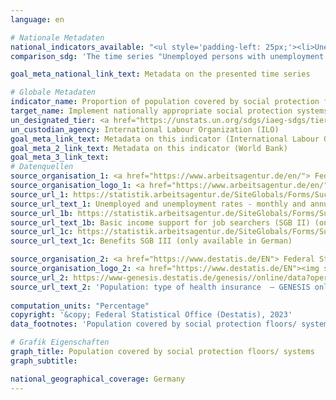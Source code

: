 ```yaml
---
language: en    

# Nationale Metadaten    
national_indicators_available: "<ul style='padding-left: 25px;'><li>Unemployed persons with unemployment benefits</li> <li> Population covered by health insurance</li></ul>"    
comparison_sdg: 'The time series "Unemployed persons with unemployment benefits" is compliant with the global metadata. The time series "Population covered by health insurance" provides additional information.'    

goal_meta_national_link_text: Metadata on the presented time series    

# Globale Metadaten    
indicator_name: Proportion of population covered by social protection floors/ systems, by sex, distinguishing children, unemployed persons, older persons, persons with disabilities, pregnant women, newborns, work-injury victims and the poor and the vulnerable    
target_name: Implement nationally appropriate social protection systems and measures for all, including floors, and by 2030 achieve substantial coverage of the poor and the vulnerable    
un_designated_tier: <a href="https://unstats.un.org/sdgs/iaeg-sdgs/tier-classification/" title="Click here for more information on the UN tier classification."  target="_blank">Tier I</a>    
un_custodian_agency: International Labour Organization (ILO)    
goal_meta_link_text: Metadata on this indicator (International Labour Organization)    
goal_meta_2_link_text: Metadata on this indicator (World Bank)    
goal_meta_3_link_text:         
# Datenquellen
source_organisation_1: <a href="https://www.arbeitsagentur.de/en/"> Federal Employment Agency </a>
source_organisation_logo_1: <a href="https://www.arbeitsagentur.de/en/"><img src="https://g205sdgs.github.io/sdg-indicators/public/OrgImgEn/ba.png" alt="Logo ba" style="height:60px; width:148px"/></a>
source_url_1: https://statistik.arbeitsagentur.de/SiteGlobals/Forms/Suche/Einzelheftsuche_Formular.html?nn=1184484&topic_f=alo-zeitreihe-dwo
source_url_text_1: Unemployed and unemployment rates - monthly and annual figures since 1950 (only available in German) - Table 2.6.1
source_url_1b: https://statistik.arbeitsagentur.de/SiteGlobals/Forms/Suche/Einzelheftsuche_Formular.html?nn=1524052&topic_f=zeitreihekreise-zr-gruarb
source_url_text_1b: Basic income support for job searchers (SGB II) (only available in German)
source_url_1c: https://statistik.arbeitsagentur.de/SiteGlobals/Forms/Suche/Einzelheftsuche_Formular.html?nn=1524082&topic_f=arbeitslosengeld-zr-alg
source_url_text_1c: Benefits SGB III (only available in German)

source_organisation_2: <a href="https://www.destatis.de/EN"> Federal Statistical Office (Destatis) </a>
source_organisation_logo_2: <a href="https://www.destatis.de/EN"><img src="https://g205sdgs.github.io/sdg-indicators/public/OrgImgEn/destatis.png" alt="Logo destatis" style="height:60px; width:148px"/></a>
source_url_2: https://www-genesis.destatis.de/genesis//online/data?operation=table&code=12211-9016&bypass=true&language=en
source_url_text_2: 'Population: type of health insurance  – GENESIS online 12211-9016'
    
computation_units: "Percentage"    
copyright: '&copy; Federal Statistical Office (Destatis), 2023'    
data_footnotes: 'Population covered by social protection floors/ systems.<br>• SGB: Social Code.'    

# Grafik Eigenschaften    
graph_title: Population covered by social protection floors/ systems
graph_subtitle:     

national_geographical_coverage: Germany    
---
```


<span></span>